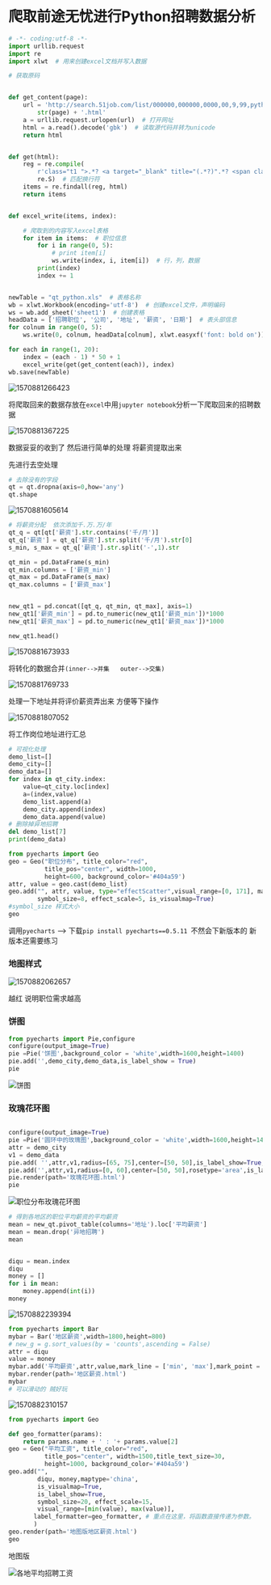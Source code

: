 # 爬取前途无忧进行Python招聘数据分析

```Python
# -*- coding:utf-8 -*-
import urllib.request
import re
import xlwt  # 用来创建excel文档并写入数据

# 获取原码


def get_content(page):
    url = 'http://search.51job.com/list/000000,000000,0000,00,9,99,python,2,' + \
        str(page) + '.html'
    a = urllib.request.urlopen(url)  # 打开网址
    html = a.read().decode('gbk')  # 读取源代码并转为unicode
    return html


def get(html):
    reg = re.compile(
        r'class="t1 ">.*? <a target="_blank" title="(.*?)".*? <span class="t2"><a target="_blank" title="(.*?)".*?<span class="t3">(.*?)</span>.*?<span class="t4">(.*?)</span>.*? <span class="t5">(.*?)</span>',
        re.S)  # 匹配换行符
    items = re.findall(reg, html)
    return items


def excel_write(items, index):

    # 爬取到的内容写入excel表格
    for item in items:  # 职位信息
        for i in range(0, 5):
            # print item[i]
            ws.write(index, i, item[i])  # 行，列，数据
        print(index)
        index += 1


newTable = "qt_python.xls"  # 表格名称
wb = xlwt.Workbook(encoding='utf-8')  # 创建excel文件，声明编码
ws = wb.add_sheet('sheet1')  # 创建表格
headData = ['招聘职位', '公司', '地址', '薪资', '日期']  # 表头部信息
for colnum in range(0, 5):
    ws.write(0, colnum, headData[colnum], xlwt.easyxf('font: bold on'))  # 行，列

for each in range(1, 20):
    index = (each - 1) * 50 + 1
    excel_write(get(get_content(each)), index)
wb.save(newTable)
```

![1570881266423](https://github.com/JuzideNuo/Data_analysis/blob/master/qiantu/image/10.12_10.png?raw=true)

将爬取回来的数据存放在`excel`中用`jupyter notebook`分析一下爬取回来的招聘数据

![1570881367225](https://github.com/JuzideNuo/Data_analysis/blob/master/qiantu/image/10.12_11.png?raw=true)

数据妥妥的收到了 然后进行简单的处理 将薪资提取出来 

先进行去空处理

```Python
# 去除没有的字段
qt = qt.dropna(axis=0,how='any')
qt.shape
```

![1570881605614](https://github.com/JuzideNuo/Data_analysis/blob/master/qiantu/image/10.12_12.png?raw=true)

```Python
# 将薪资分配  依次添加千.万.万/年
qt_q = qt[qt['薪资'].str.contains('千/月')]
qt_q['薪资'] = qt_q['薪资'].str.split('千/月').str[0]
s_min, s_max = qt_q['薪资'].str.split('-',1).str

qt_min = pd.DataFrame(s_min)
qt_min.columns = ['薪资_min']
qt_max = pd.DataFrame(s_max)
qt_max.columns = ['薪资_max']


new_qt1 = pd.concat([qt_q, qt_min, qt_max], axis=1)
new_qt1['薪资_min'] = pd.to_numeric(new_qt1['薪资_min'])*1000
new_qt1['薪资_max'] = pd.to_numeric(new_qt1['薪资_max'])*1000

new_qt1.head()
```

![1570881673933](https://github.com/JuzideNuo/Data_analysis/blob/master/qiantu/image/10.12_13.png?raw=true)

将转化的数据合并`(inner-->并集   outer-->交集)`

![1570881769733](https://github.com/JuzideNuo/Data_analysis/blob/master/qiantu/image/10.12_18.png?raw=true)

处理一下地址并将评价薪资弄出来 方便等下操作

![1570881807052](https://github.com/JuzideNuo/Data_analysis/blob/master/qiantu/image/10.12_14.png?raw=true)

将工作岗位地址进行汇总

```Python
# 可视化处理
demo_list=[]
demo_city=[]
demo_data=[]
for index in qt_city.index:
    value=qt_city.loc[index]
    a=(index,value)
    demo_list.append(a)
    demo_city.append(index)
    demo_data.append(value)
# 删除掉异地招聘
del demo_list[7]
print(demo_data)
```

```Python
from pyecharts import Geo 
geo = Geo("职位分布", title_color="red",
          title_pos="center", width=1000,
          height=600, background_color='#404a59')
attr, value = geo.cast(demo_list)
geo.add("", attr, value, type="effectScatter",visual_range=[0, 171], maptype='china',visual_text_color="#FF0000", geo_normal_color="#6E6E6E",geo_emphasis_color='#F5D0A9',
        symbol_size=8, effect_scale=5, is_visualmap=True)
#symbol_size 样式大小
geo
```

调用`pyecharts`  --> 下载`pip install pyecharts==0.5.11 `不然会下新版本的 新版本还需要练习

### 地图样式

![1570882062657](https://github.com/JuzideNuo/Data_analysis/blob/master/qiantu/image/10.12_15.png?raw=true)

越红 说明职位需求越高

### 饼图

```Python
from pyecharts import Pie,configure
configure(output_image=True)
pie =Pie('饼图',background_color = 'white',width=1600,height=1400)
pie.add('',demo_city,demo_data,is_label_show = True)
pie
```

![饼图](https://github.com/JuzideNuo/Data_analysis/blob/master/qiantu/image/%E9%A5%BC%E5%9B%BE.png?raw=true)

### 玫瑰花环图

```Python

configure(output_image=True)
pie =Pie('圆环中的玫瑰图',background_color = 'white',width=1600,height=1400)
attr = demo_city
v1 = demo_data
pie.add( '',attr,v1,radius=[65, 75],center=[50, 50],is_label_show=True,geo_title_size=25)
pie.add('',attr,v1,radius=[0, 60],center=[50, 50],rosetype='area',is_label_show=True)
pie.render(path='玫瑰花环图.html')
pie

```



![职位分布玫瑰花环图](https://github.com/JuzideNuo/Data_analysis/blob/master/qiantu/image/%E8%81%8C%E4%BD%8D%E5%88%86%E5%B8%83%E7%8E%AB%E7%91%B0%E8%8A%B1%E7%8E%AF%E5%9B%BE.png?raw=true)



```Python
# 得到各地区的职位平均薪资的平均薪资
mean = new_qt.pivot_table(columns='地址').loc['平均薪资']
mean = mean.drop('异地招聘')
mean


diqu = mean.index
diqu
money = []
for i in mean:
    money.append(int(i))
money
```

![1570882239394](https://github.com/JuzideNuo/Data_analysis/blob/master/qiantu/image/10.12_16.png?raw=true)

```Python
from pyecharts import Bar
mybar = Bar('地区薪资',width=1800,height=800)
# new_g = g.sort_values(by = 'counts',ascending = False)
attr = diqu
value = money
mybar.add('平均薪资',attr,value,mark_line = ['min', 'max'],mark_point = ['average'],is_label_show=True,is_datazoom_show=True,is_stack=True)
mybar.render(path='地区薪资.html')
mybar
# 可以滑动的 贼好玩
```

![1570882310157](https://github.com/JuzideNuo/Data_analysis/blob/master/qiantu/image/10.12_17.png?raw=true)

```Python
from pyecharts import Geo

def geo_formatter(params):
    return params.name + ' : '+ params.value[2]
geo = Geo("平均工资", title_color="red",
          title_pos="center", width=1500,title_text_size=30,
          height=1000, background_color='#404a59')
geo.add("", 
        diqu, money,maptype='china', 
        is_visualmap=True, 
        is_label_show=True,
        symbol_size=20, effect_scale=15,
        visual_range=[min(value), max(value)],
       label_formatter=geo_formatter, # 重点在这里，将函数直接传递为参数。
       )
geo.render(path='地图版地区薪资.html')
geo
```

地图版

![各地平均招聘工资](https://github.com/JuzideNuo/Data_analysis/blob/master/qiantu/image/%E5%90%84%E5%9C%B0%E5%B9%B3%E5%9D%87%E6%8B%9B%E8%81%98%E5%B7%A5%E8%B5%84.png?raw=true)
